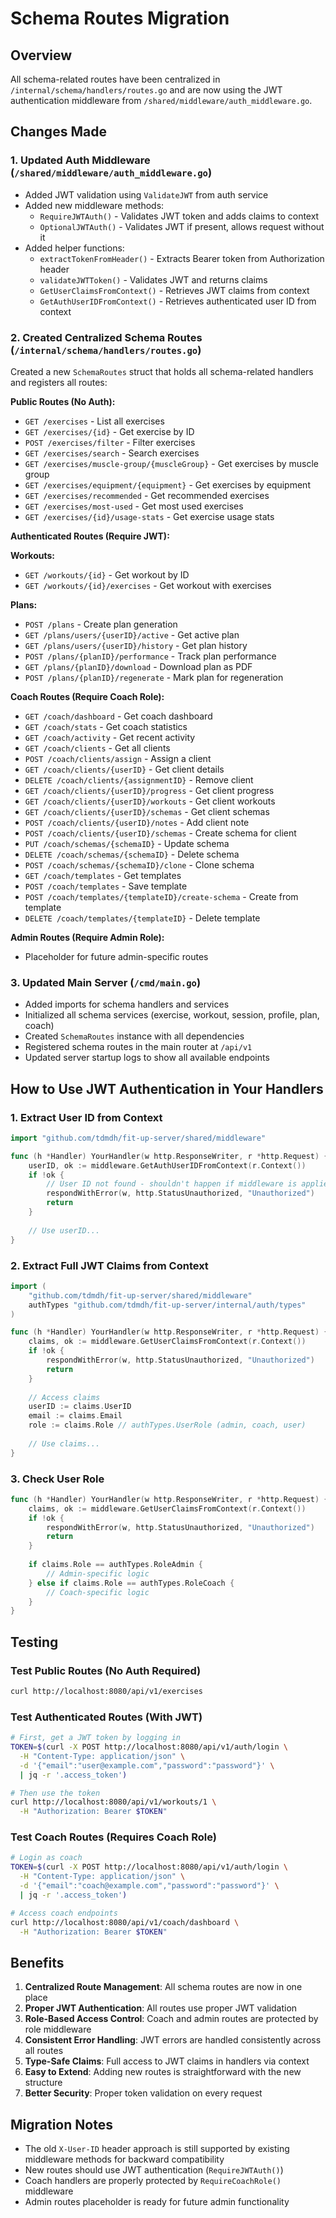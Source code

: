 # Schema Routes Migration

## Overview
All schema-related routes have been centralized in `/internal/schema/handlers/routes.go` and are now using the JWT authentication middleware from `/shared/middleware/auth_middleware.go`.

## Changes Made

### 1. Updated Auth Middleware (`/shared/middleware/auth_middleware.go`)
- Added JWT validation using `ValidateJWT` from auth service
- Added new middleware methods:
  - `RequireJWTAuth()` - Validates JWT token and adds claims to context
  - `OptionalJWTAuth()` - Validates JWT if present, allows request without it
- Added helper functions:
  - `extractTokenFromHeader()` - Extracts Bearer token from Authorization header
  - `validateJWTToken()` - Validates JWT and returns claims
  - `GetUserClaimsFromContext()` - Retrieves JWT claims from context
  - `GetAuthUserIDFromContext()` - Retrieves authenticated user ID from context

### 2. Created Centralized Schema Routes (`/internal/schema/handlers/routes.go`)
Created a new `SchemaRoutes` struct that holds all schema-related handlers and registers all routes:

**Public Routes (No Auth):**
- `GET /exercises` - List all exercises
- `GET /exercises/{id}` - Get exercise by ID
- `POST /exercises/filter` - Filter exercises
- `GET /exercises/search` - Search exercises
- `GET /exercises/muscle-group/{muscleGroup}` - Get exercises by muscle group
- `GET /exercises/equipment/{equipment}` - Get exercises by equipment
- `GET /exercises/recommended` - Get recommended exercises
- `GET /exercises/most-used` - Get most used exercises
- `GET /exercises/{id}/usage-stats` - Get exercise usage stats

**Authenticated Routes (Require JWT):**

**Workouts:**
- `GET /workouts/{id}` - Get workout by ID
- `GET /workouts/{id}/exercises` - Get workout with exercises

**Plans:**
- `POST /plans` - Create plan generation
- `GET /plans/users/{userID}/active` - Get active plan
- `GET /plans/users/{userID}/history` - Get plan history
- `POST /plans/{planID}/performance` - Track plan performance
- `GET /plans/{planID}/download` - Download plan as PDF
- `POST /plans/{planID}/regenerate` - Mark plan for regeneration

**Coach Routes (Require Coach Role):**
- `GET /coach/dashboard` - Get coach dashboard
- `GET /coach/stats` - Get coach statistics
- `GET /coach/activity` - Get recent activity
- `GET /coach/clients` - Get all clients
- `POST /coach/clients/assign` - Assign a client
- `GET /coach/clients/{userID}` - Get client details
- `DELETE /coach/clients/{assignmentID}` - Remove client
- `GET /coach/clients/{userID}/progress` - Get client progress
- `GET /coach/clients/{userID}/workouts` - Get client workouts
- `GET /coach/clients/{userID}/schemas` - Get client schemas
- `POST /coach/clients/{userID}/notes` - Add client note
- `POST /coach/clients/{userID}/schemas` - Create schema for client
- `PUT /coach/schemas/{schemaID}` - Update schema
- `DELETE /coach/schemas/{schemaID}` - Delete schema
- `POST /coach/schemas/{schemaID}/clone` - Clone schema
- `GET /coach/templates` - Get templates
- `POST /coach/templates` - Save template
- `POST /coach/templates/{templateID}/create-schema` - Create from template
- `DELETE /coach/templates/{templateID}` - Delete template

**Admin Routes (Require Admin Role):**
- Placeholder for future admin-specific routes

### 3. Updated Main Server (`/cmd/main.go`)
- Added imports for schema handlers and services
- Initialized all schema services (exercise, workout, session, profile, plan, coach)
- Created `SchemaRoutes` instance with all dependencies
- Registered schema routes in the main router at `/api/v1`
- Updated server startup logs to show all available endpoints

## How to Use JWT Authentication in Your Handlers

### 1. Extract User ID from Context
```go
import "github.com/tdmdh/fit-up-server/shared/middleware"

func (h *Handler) YourHandler(w http.ResponseWriter, r *http.Request) {
    userID, ok := middleware.GetAuthUserIDFromContext(r.Context())
    if !ok {
        // User ID not found - shouldn't happen if middleware is applied
        respondWithError(w, http.StatusUnauthorized, "Unauthorized")
        return
    }
    
    // Use userID...
}
```

### 2. Extract Full JWT Claims from Context
```go
import (
    "github.com/tdmdh/fit-up-server/shared/middleware"
    authTypes "github.com/tdmdh/fit-up-server/internal/auth/types"
)

func (h *Handler) YourHandler(w http.ResponseWriter, r *http.Request) {
    claims, ok := middleware.GetUserClaimsFromContext(r.Context())
    if !ok {
        respondWithError(w, http.StatusUnauthorized, "Unauthorized")
        return
    }
    
    // Access claims
    userID := claims.UserID
    email := claims.Email 
    role := claims.Role // authTypes.UserRole (admin, coach, user)
    
    // Use claims...
}
```

### 3. Check User Role
```go
func (h *Handler) YourHandler(w http.ResponseWriter, r *http.Request) {
    claims, ok := middleware.GetUserClaimsFromContext(r.Context())
    if !ok {
        respondWithError(w, http.StatusUnauthorized, "Unauthorized")
        return
    }
    
    if claims.Role == authTypes.RoleAdmin {
        // Admin-specific logic
    } else if claims.Role == authTypes.RoleCoach {
        // Coach-specific logic
    }
}
```

## Testing

### Test Public Routes (No Auth Required)
```bash
curl http://localhost:8080/api/v1/exercises
```

### Test Authenticated Routes (With JWT)
```bash
# First, get a JWT token by logging in
TOKEN=$(curl -X POST http://localhost:8080/api/v1/auth/login \
  -H "Content-Type: application/json" \
  -d '{"email":"user@example.com","password":"password"}' \
  | jq -r '.access_token')

# Then use the token
curl http://localhost:8080/api/v1/workouts/1 \
  -H "Authorization: Bearer $TOKEN"
```

### Test Coach Routes (Requires Coach Role)
```bash
# Login as coach
TOKEN=$(curl -X POST http://localhost:8080/api/v1/auth/login \
  -H "Content-Type: application/json" \
  -d '{"email":"coach@example.com","password":"password"}' \
  | jq -r '.access_token')

# Access coach endpoints
curl http://localhost:8080/api/v1/coach/dashboard \
  -H "Authorization: Bearer $TOKEN"
```

## Benefits

1. **Centralized Route Management**: All schema routes are now in one place
2. **Proper JWT Authentication**: All routes use proper JWT validation
3. **Role-Based Access Control**: Coach and admin routes are protected by role middleware
4. **Consistent Error Handling**: JWT errors are handled consistently across all routes
5. **Type-Safe Claims**: Full access to JWT claims in handlers via context
6. **Easy to Extend**: Adding new routes is straightforward with the new structure
7. **Better Security**: Proper token validation on every request

## Migration Notes

- The old `X-User-ID` header approach is still supported by existing middleware methods for backward compatibility
- New routes should use JWT authentication (`RequireJWTAuth()`)
- Coach handlers are properly protected by `RequireCoachRole()` middleware
- Admin routes placeholder is ready for future admin functionality
